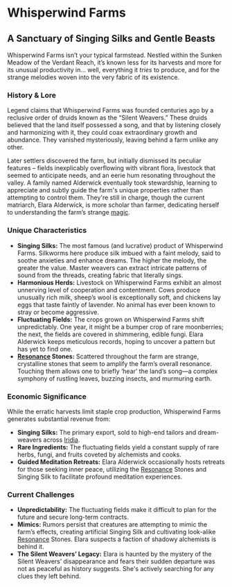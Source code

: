 # Whisperwind Farms

## A Sanctuary of Singing Silks and Gentle Beasts

Whisperwind Farms isn’t your typical farmstead. Nestled within the Sunken Meadow of the Verdant Reach, it’s known less for its harvests and more for its unusual productivity in… well, everything it *tries* to produce, and for the strange melodies woven into the very fabric of its existence.

### History & Lore

Legend claims that Whisperwind Farms was founded centuries ago by a reclusive order of druids known as the “Silent Weavers.” These druids believed that the land itself possessed a song, and that by listening closely and harmonizing with it, they could coax extraordinary growth and abundance. They vanished mysteriously, leaving behind a farm unlike any other.

Later settlers discovered the farm, but initially dismissed its peculiar features – fields inexplicably overflowing with vibrant flora, livestock that seemed to anticipate needs, and an eerie hum resonating throughout the valley. A family named Alderwick eventually took stewardship, learning to appreciate and subtly guide the farm's unique properties rather than attempting to control them. They're still in charge, though the current matriarch, Elara Alderwick, is more scholar than farmer, dedicating herself to understanding the farm’s strange [magic](/structure/mechanic/magic.md).

### Unique Characteristics

*   **Singing Silks:** The most famous (and lucrative) product of Whisperwind Farms. Silkworms here produce silk imbued with a faint melody, said to soothe anxieties and enhance dreams. The higher the melody, the greater the value. Master weavers can extract intricate patterns of sound from the threads, creating fabric that literally sings.
*   **Harmonious Herds:** Livestock on Whisperwind Farms exhibit an almost unnerving level of cooperation and contentment. Cows produce unusually rich milk, sheep’s wool is exceptionally soft, and chickens lay eggs that taste faintly of lavender. No animal has ever been known to stray or become aggressive.
*   **Fluctuating Fields:** The crops grown on Whisperwind Farms shift unpredictably. One year, it might be a bumper crop of rare moonberries; the next, the fields are covered in shimmering, edible fungi. Elara Alderwick keeps meticulous records, hoping to uncover a pattern but has yet to find one.
*   **[Resonance](/structure/mechanic/resonance.md) Stones:** Scattered throughout the farm are strange, crystalline stones that seem to amplify the farm’s overall resonance. Touching them allows one to briefly ‘hear’ the land’s song—a complex symphony of rustling leaves, buzzing insects, and murmuring earth.

### Economic Significance

While the erratic harvests limit staple crop production, Whisperwind Farms generates substantial revenue from:

*   **Singing Silks:** The primary export, sold to high-end tailors and dream-weavers across [Iridia](/geography/cosmology/iridia.md).
*   **Rare Ingredients:** The fluctuating fields yield a constant supply of rare herbs, fungi, and fruits coveted by alchemists and cooks.
*   **Guided Meditation Retreats:** Elara Alderwick occasionally hosts retreats for those seeking inner peace, utilizing the [Resonance](/structure/mechanic/resonance.md) Stones and Singing Silk to facilitate profound meditation experiences.

### Current Challenges

*   **Unpredictability:** The fluctuating fields make it difficult to plan for the future and secure long-term contracts.
*   **Mimics:** Rumors persist that creatures are attempting to mimic the farm’s effects, creating artificial Singing Silk and cultivating look-alike [Resonance](/structure/mechanic/resonance.md) Stones.  Elara suspects a faction of shadowy alchemists is behind it.
*   **The Silent Weavers’ Legacy:** Elara is haunted by the mystery of the Silent Weavers’ disappearance and fears their sudden departure was not as peaceful as history suggests. She's actively searching for any clues they left behind.
